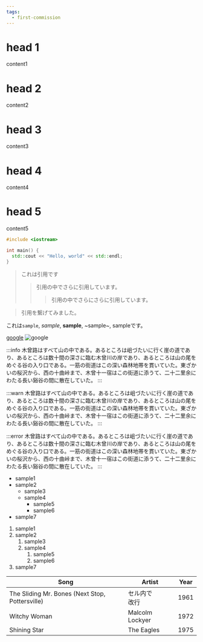 ```yaml
---
tags: 
  - first-commission
---
```

# head 1 

content1

# head 2 

content2

# head 3 

content3

# head 4 

content4

# head 5 

content5

```cpp
#include <iostream>

int main() {
  std::cout << "Hello, world" << std::endl;
}
```
> これは引用です
>>引用の中でさらに引用しています。
>>>引用の中でさらにさらに引用しています。

>引用を繋げてみました。

これは`sample`, _sample_, **sample**, ~sample~, sampleです。

[google](https://www.google.com/)
[](https://www.google.com/)
![google](https://www.google.com/images/branding/googlelogo/1x/googlelogo_color_272x92dp.png)

:::info
木曾路はすべて山の中である。あるところは岨づたいに行く崖の道であり、あるところは数十間の深さに臨む木曾川の岸であり、あるところは山の尾をめぐる谷の入り口である。一筋の街道はこの深い森林地帯を貫いていた。東ざかいの桜沢から、西の十曲峠まで、木曾十一宿はこの街道に添うて、二十二里余にわたる長い谿谷の間に散在していた。
:::

:::warn
木曾路はすべて山の中である。あるところは岨づたいに行く崖の道であり、あるところは数十間の深さに臨む木曾川の岸であり、あるところは山の尾をめぐる谷の入り口である。一筋の街道はこの深い森林地帯を貫いていた。東ざかいの桜沢から、西の十曲峠まで、木曾十一宿はこの街道に添うて、二十二里余にわたる長い谿谷の間に散在していた。
:::

:::error
木曾路はすべて山の中である。あるところは岨づたいに行く崖の道であり、あるところは数十間の深さに臨む木曾川の岸であり、あるところは山の尾をめぐる谷の入り口である。一筋の街道はこの深い森林地帯を貫いていた。東ざかいの桜沢から、西の十曲峠まで、木曾十一宿はこの街道に添うて、二十二里余にわたる長い谿谷の間に散在していた。
:::

- sample1
- sample2
  - sample3
  - sample4
    - sample5
    - sample6
- sample7

1. sample1
2. sample2
    1. sample3
    2. sample4
        1. sample5
        2. sample6
3. sample7

| Song | Artist | Year |
| ---- | ---- | ---- |
| The Sliding Mr. Bones (Next Stop, Pottersville) | セル内で<br>改行 | 1961 |
| Witchy Woman | Malcolm Lockyer | 1972 |
| Shining Star | The Eagles | 1975 |
